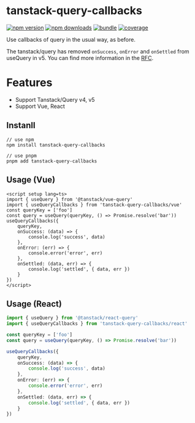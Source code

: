 # tanstack-query-callbacks

[![npm version][npm-version-src]][npm-version-href]
[![npm downloads][npm-downloads-src]][npm-downloads-href]
[![bundle][bundle-src]][bundle-href]
[![coverage][coverage-src]][coverage-href]

Use callbacks of query in the usual way, as before.

The tanstack/query has removed `onSuccess`, `onError` and `onSettled` from useQuery in v5. You can find more information in the [RFC](https://github.com/TanStack/query/discussions/5279).

# Features

- Support Tanstack/Query v4, v5
- Support Vue, React

## Instanll

```shell
// use npm
npm install tanstack-query-callbacks

// use pnpm
pnpm add tanstack-query-callbacks
```

## Usage (Vue)

```vue
<script setup lang=ts>
import { useQuery } from '@tanstack/vue-query'
import { useQueryCallbacks } from 'tanstack-query-callbacks/vue'
const queryKey = ['foo']
const query = useQuery(queryKey, () => Promise.resolve('bar'))
useQueryCallbacks({
	queryKey,
	onSuccess: (data) => {
		console.log('success', data)
	},
	onError: (err) => {
		console.error('error', err)
	},
	onSettled: (data, err) => {
		console.log('settled', { data, err })
	}
})
</script>
```

## Usage (React)

```ts
import { useQuery } from '@tanstack/react-query'
import { useQueryCallbacks } from 'tanstack-query-callbacks/react'

const queryKey = ['foo']
const query = useQuery(queryKey, () => Promise.resolve('bar'))

useQueryCallbacks({
	queryKey,
	onSuccess: (data) => {
		console.log('success', data)
	},
	onError: (err) => {
		console.error('error', err)
	},
	onSettled: (data, err) => {
		console.log('settled', { data, err })
	}
})
```

<!-- Link Resources -->

[npm-version-src]: https://img.shields.io/npm/v/tanstack-query-callbacks?style=flat&colorA=18181B&colorB=F0DB4F
[npm-version-href]: https://npmjs.com/package/tanstack-query-callbacks
[npm-downloads-src]: https://img.shields.io/npm/dm/tanstack-query-callbacks?style=flat&colorA=18181B&colorB=F0DB4F
[npm-downloads-href]: https://npmjs.com/package/tanstack-query-callbacks
[bundle-src]: https://img.shields.io/bundlephobia/minzip/tanstack-query-callbacks?style=flat&colorA=18181B&colorB=F0DB4F
[bundle-href]: https://bundlephobia.com/result?p=tanstack-query-callbacks
[coverage-src]: https://img.shields.io/codecov/c/gh/aa900031/tanstack-query-callbacks?token=AG56Z6EP8U&logo=codecov&color=F0DB4F
[coverage-href]: https://codecov.io/gh/aa900031/tanstack-query-callbacks
